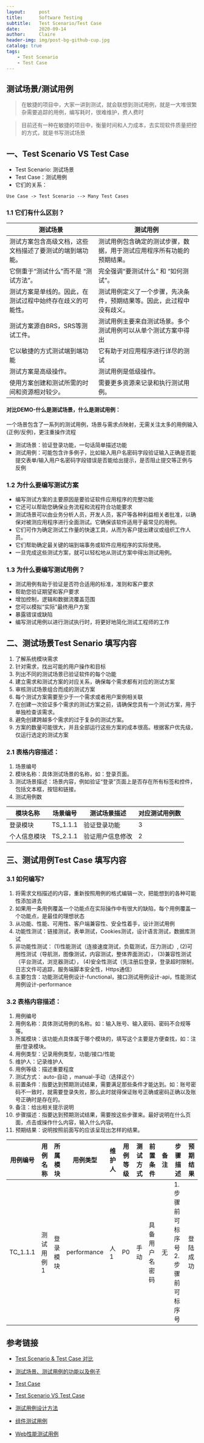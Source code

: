 ```yaml
---
layout:     post
title:      Software Testing
subtitle:   Test Scenario/Test Case
date:       2020-09-14
author:     Claire
header-img: img/post-bg-github-cup.jpg
catalog: true
tags:
    - Test Scenario
    - Test Case
---
```


## 测试场景/测试用例

> 在敏捷的项目中，大家一讲到测试，就会联想到测试用例，就是一大堆很繁杂需要追踪的用例，编写耗时，很难维护，费人费时

> 目前还有一种在敏捷的项目中，衡量时间和人力成本，去实现软件质量把控的方式，就是书写测试场景

## 一、Test Scenario VS Test Case

- Test Scenario: 测试场景
- Test Case：测试用例
- 它们的关系：

```text
Use Case -> Test Scenario --> Many Test Cases
```

### 1.1 它们有什么区别？

|测试场景|测试用例|
|--|--|
|测试方案包含高级文档，这些文档描述了要测试的端到端功能。|测试用例包含确定的测试步骤，数据，用于测试应用程序所有功能的预期结果。
它侧重于“测试什么”而不是 “测试方法”。|完全强调“要测试什么” 和 “如何测试”。
测试方案是单线的。因此，在测试过程中始终存在歧义的可能性。|测试用例定义了一个步骤，先决条件，预期结果等。因此，此过程中没有歧义。
测试方案源自BRS，SRS等测试工件。|测试用例主要来自测试场景。多个测试用例可以从单个测试方案中得出
它以敏捷的方式测试端到端功能|它有助于对应用程序进行详尽的测试
测试方案是高级操作。|测试用例是低级操作。
使用方案创建和测试所需的时间和资源相对较少。|需要更多资源来记录和执行测试用例。

#### 对比DEMO-什么是测试场景，什么是测试用例：

一个场景包含了一系列的测试用例，场景与需求点映射，无需关注太多的用例输入(正例/反例)，更注重操作流程

- 测试场景：验证登录功能，一句话简单描述功能
- 测试用例：可能包含许多例子，比如输入用户名密码字段验证输入正确是否能提交表单/输入用户名密码字段错误是否能给出提示，是否阻止提交等正例与反例

### 1.2 为什么要编写测试方案

- 编写测试方案的主要原因是要验证软件应用程序的完整功能
- 它还可以帮助您确保业务流程和流程符合功能要求
- 测试场景可以由业务分析人员，开发人员，客户等各种利益相关者批准，以确保对被测应用程序进行全面测试。它确保该软件适用于最常见的用例。
- 它们可作为确定测试工作量的快速工具，从而为客户提出建议或组织工作人员。
- 它们帮助确定最关键的端到端事务或软件应用程序的实际使用。
- 一旦完成这些测试方案，就可以轻松地从测试方案中得出测试用例。

### 1.3 为什么要编写测试用例？

- 测试用例有助于验证是否符合适用的标准，准则和客户要求
- 帮助您验证期望和客户要求
- 增加控制，逻辑和数据流覆盖范围
- 您可以模拟“实际”最终用户方案
- 暴露错误或缺陷
- 编写测试用例以进行测试执行时，将更好地简化测试工程师的工作

## 二、测试场景Test Senario 填写内容

1. 了解系统模块需求
2. 针对需求，找出可能的用户操作和目标
3. 列出不同的测试场景已验证软件的每个功能
4. 建立需求和测试方案的对应关系，确保每个需求都有对应的测试方案
5. 审核测试场景组合而成的测试方案
6. 每个测试方案需要至少于一个需求或者用户案例相关联
7. 在创建一次验证多个需求的测试方案之前，请确保您具有一个测试方案，用于单独检查该需求。
8. 避免创建跨越多个需求的过于复杂的测试方案。
9. 方案的数量可能很大，并且全部运行这些方案的成本很高。根据客户优先级，仅运行选定的测试方案

### 2.1 表格内容描述：

1. 场景编号
2. 模块名称：具体测试场景的名称，如：登录页面。
3. 测试场景描述：场景内容，例如验证“登录”页面上是否存在所有标签和控件，包括文本框，按钮和链接。
4. 测试用例数

|模块名称|场景编号|测试场景描述|对应测试用例数
|--|--|--|--
|登录模块|TS_1.1.1|验证登录功能|3
|个人信息模块|TS_2.1.1|验证用户信息修改|2

## 三、测试用例Test Case 填写内容

### 3.1 如何编写? 

1. 将需求文档描述的内容，重新按照用例的格式编辑一次，把能想到的各种可能性添加进去
2. 如果用一条用例覆盖一个功能点在实际操作中有很大的缺陷，每个用例覆盖一个功能点，是最佳的理想状态
3. 从功能、性能、可用性、客户端兼容性、安全性着手，设计测试用例
4. 功能性测试：链接测试，表单测试，Cookies测试，设计语言测试，数据库测试
5. 非功能性测试：
 (1)性能测试（连接速度测试，负载测试，压力测试）,
(2)可用性测试（导航测，图像测试，内容测试，整体界面测试），
(3)兼容性测试（平台测试，浏览器测试），
(4)安全性测试（先注册后登录，登录超时限制，日志文件可追踪，服务端脚本安全性，Https通信）
6. 主要包含：功能测试用例设计-functional，接口测试用例设计-api，性能测试用例设计-performance

### 3.2 表格内容描述：

1. 用例编号
2. 用例名称：具体测试用例的名称。如：输入账号、输入密码、密码不合规等等。
3. 所属模块：该功能点具体属于哪个模块的，填写这个主要是方便查找，如：注册/登录模块。
4. 用例类型：记录用例类型，功能/接口/性能
5. 维护人：记录维护人
6. 用例等级：描述重要程度
7. 测试方式： auto-自动 ，manual-手动（选择这个）
8. 前置条件：指要达到预期测试结果，需要满足那些条件才能达到。如：账号密码不一致时，就需要登录失败，那么此时就得保证账号正确或密码正确以及账号正确时是存在的。
9. 备注：给出相关提示说明
10. 步骤描述：指要达到预期测试结果，需要按这些步骤来。最好说明在什么页面，点击或操作什么内容，输入什么内容。
11. 预期结果：说明按照前面写的应该呈现出怎样的结果。

|用例编号|用例名称|所属模块|用例类型|维护人|用例等级|测试方式|前置条件|备注|步骤描述|预期结果|
|--|--|--|--|--|--|--|--|--|--|--|
|TC_1.1.1|测试用例1|登录模块|performance|人1|P0|手动|具备用户名密码|无|1.步骤前可标序号 2.步骤前可标序号|登陆成功|

## 参考链接
- [Test Scenario & Test Case 对比](https://www.guru99.com/test-case-vs-test-scenario.html)
- [测试场景、测试用例的功能以及例子](https://www.guru99.com/test-case-vs-test-scenario.html)

- [Test Case](https://artoftesting.com/test-case-template)
- [Test Scenario VS Test Case](https://artoftesting.com/difference-between-test-case-and-test-scenario)
- [测试用例设计方法](https://blog.csdn.net/u011090984/article/details/90724494?utm_medium=distribute.pc_relevant.none-task-blog-BlogCommendFromMachineLearnPai2-3.channel_param&depth_1-utm_source=distribute.pc_relevant.none-task-blog-BlogCommendFromMachineLearnPai2-3.channel_param)
- [组件测试用例](https://zhuanlan.zhihu.com/p/31551233)
- [Web性能测试用例](https://www.cnblogs.com/xiaobucainiao/p/6135196.html)